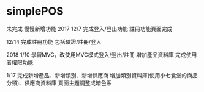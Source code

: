 # simplePOS
未完成
慢慢新增功能
2017
12/7
完成登入/登出功能
註冊功能頁面完成

12/14
完成註冊功能 包括驗證/註冊/登入

2018
1/10
學習MVC，改使用MVC模式登入/登出/註冊
增加產品資料庫
完成使用者權限功能

1/17
完成新增產品、新增類別、新增供應商
增加類別資料庫(使用小七食堂的商品分類)、供應商資料庫
頁面主題調整成暗色系
